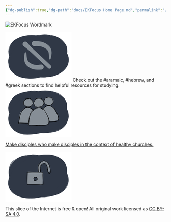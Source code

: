 ```yaml
---
{"dg-publish":true,"dg-path":"docs/EKFocus Home Page.md","permalink":"/docs/ek-focus-home-page/","tags":["gardenEntry"],"noteIcon":"","created":"","updated":""}
---
```



![EKFocus Wordmark](/img/user/archive/attachments/ekfocus.com/ekfocus_wordmark.png)
<div class="grid-container">
  <div class="grid-item"><svg version="1.1" xmlns="http://www.w3.org/2000/svg" viewBox="0 0 207.92094322113192 155.91001771581762" width="207.92094322113192" height="155.91001771581762">
  <!-- svg-source:excalidraw -->
  
  <defs>
    <style class="style-fonts">
      @font-face {
        font-family: "Virgil";
        src: url("https://excalidraw.com/Virgil.woff2");
      }
      @font-face {
        font-family: "Cascadia";
        src: url("https://excalidraw.com/Cascadia.woff2");
      }
    </style>
    
  </defs>
  <rect x="0" y="0" width="207.92094322113192" height="155.91001771581762" fill="#ffffff"/><g stroke-linecap="round" transform="translate(9.048352743568785 12.814383857908808) rotate(14.142691776338504 95.2421875 63.0234375)"><path d="M69.77 1.86 C81.19 -1.27, 96.06 -1.45, 108.87 -0.26 C121.67 0.92, 135.56 4.05, 146.59 8.98 C157.62 13.91, 167.92 22.14, 175.06 29.32 C182.2 36.49, 187.36 43.63, 189.42 52.04 C191.47 60.46, 190.55 71.38, 187.4 79.8 C184.25 88.23, 178.62 95.93, 170.52 102.59 C162.42 109.26, 150.39 115.87, 138.79 119.78 C127.19 123.69, 113.69 125.82, 100.91 126.05 C88.14 126.28, 74.31 124.27, 62.13 121.16 C49.96 118.06, 37.01 113.15, 27.84 107.42 C18.68 101.68, 11.68 94.72, 7.15 86.75 C2.62 78.79, 0.09 68.16, 0.65 59.62 C1.21 51.09, 4.78 43.22, 10.51 35.55 C16.23 27.89, 22.62 19.38, 35.01 13.63 C47.41 7.89, 74.08 3.01, 84.85 1.1 C95.61 -0.81, 99.39 1.14, 99.58 2.17 M67.26 4.43 C78.38 1.18, 92.31 0.54, 104.9 1.04 C117.5 1.53, 131.5 3.25, 142.83 7.4 C154.16 11.55, 165.07 18.98, 172.88 25.94 C180.68 32.91, 187.25 40.78, 189.66 49.19 C192.06 57.6, 190.44 67.86, 187.31 76.39 C184.18 84.92, 178.24 93.37, 170.88 100.38 C163.52 107.39, 153.95 114.32, 143.14 118.48 C132.33 122.64, 119.11 124.48, 106.02 125.33 C92.93 126.18, 77.13 126.1, 64.6 123.57 C52.07 121.03, 40.05 115.83, 30.83 110.14 C21.61 104.44, 14.25 97.45, 9.26 89.39 C4.26 81.33, 1.2 70.61, 0.86 61.77 C0.52 52.93, 2 43.95, 7.23 36.34 C12.45 28.73, 22.41 21.43, 32.21 16.11 C42.01 10.79, 60.22 6.55, 66.02 4.41 C71.83 2.26, 66.44 2.27, 67.03 3.24" stroke="none" stroke-width="0" fill="#303846"/><path d="M131.76 5.53 C143.41 7.71, 154.25 13.83, 163.17 19.71 C172.09 25.59, 180.65 32.86, 185.29 40.8 C189.92 48.74, 191.98 58.75, 190.98 67.34 C189.97 75.94, 185.38 84.69, 179.25 92.38 C173.12 100.07, 164.51 108.08, 154.2 113.49 C143.89 118.89, 130.11 122.91, 117.38 124.79 C104.65 126.68, 90.44 126.26, 77.84 124.8 C65.24 123.33, 52.4 120.77, 41.78 115.99 C31.16 111.21, 21.05 103.6, 14.11 96.12 C7.17 88.64, 1.91 79.5, 0.13 71.11 C-1.65 62.73, -0.25 53.92, 3.45 45.82 C7.14 37.71, 13.8 28.91, 22.31 22.48 C30.81 16.04, 42.77 10.86, 54.47 7.2 C66.16 3.54, 78.51 0.68, 92.48 0.53 C106.44 0.38, 129.61 4.53, 138.26 6.3 C146.9 8.06, 144.91 10, 144.33 11.14 M124.15 2.8 C136.41 4.65, 150.52 11.2, 160.31 17.23 C170.1 23.26, 177.8 31.5, 182.88 38.99 C187.96 46.49, 191.12 53.71, 190.8 62.17 C190.48 70.64, 186.21 82.03, 180.97 89.78 C175.74 97.54, 168.76 102.91, 159.38 108.71 C150 114.51, 137.18 121.95, 124.68 124.58 C112.19 127.21, 97.39 125.67, 84.41 124.51 C71.44 123.35, 57.79 121.67, 46.81 117.63 C35.83 113.6, 25.93 107.42, 18.52 100.3 C11.11 93.19, 5.22 83.22, 2.33 74.95 C-0.55 66.68, -1.68 58.89, 1.21 50.7 C4.1 42.5, 11.93 32.74, 19.67 25.76 C27.41 18.77, 36.45 12.87, 47.66 8.79 C58.88 4.71, 74.26 2.05, 86.96 1.28 C99.66 0.52, 117.61 3.79, 123.88 4.19 C130.14 4.6, 124.94 2.71, 124.56 3.74" stroke="#303846" stroke-width="1" fill="none"/></g><g stroke-linecap="round" transform="translate(6.546399618568785 14.931571357908808) rotate(339.1505350805056 95.2421875 63.0234375)"><path d="M73.4 1 C84.97 -1.73, 99.84 -0.6, 112.42 1.18 C125.01 2.97, 138 6.76, 148.9 11.7 C159.81 16.63, 171.16 23.5, 177.86 30.77 C184.55 38.04, 187.52 46.73, 189.08 55.32 C190.64 63.91, 190.84 74.16, 187.22 82.28 C183.6 90.41, 175.87 97.77, 167.38 104.08 C158.9 110.39, 148.04 116.44, 136.31 120.16 C124.59 123.89, 110.22 126.38, 97.04 126.44 C83.85 126.5, 69.18 123.83, 57.19 120.52 C45.21 117.21, 33.66 112.67, 25.12 106.6 C16.58 100.53, 10.15 92.21, 5.93 84.1 C1.72 76, -1.3 66.53, -0.18 57.96 C0.95 49.4, 6.45 40.3, 12.68 32.7 C18.92 25.11, 25.97 17.86, 37.22 12.4 C48.48 6.94, 72.05 1.79, 80.21 -0.04 C88.37 -1.87, 85.95 0.36, 86.2 1.44 M100.4 -0.54 C112.86 -1.42, 126.9 2.27, 138.05 6.22 C149.21 10.16, 159.23 16.33, 167.34 23.14 C175.45 29.96, 183.18 39.13, 186.72 47.12 C190.26 55.1, 190.39 63, 188.58 71.05 C186.77 79.1, 182.57 87.93, 175.86 95.42 C169.15 102.9, 158.92 110.82, 148.3 115.96 C137.68 121.09, 124.95 125.05, 112.14 126.25 C99.32 127.45, 83.93 125.54, 71.4 123.17 C58.86 120.8, 46.94 116.99, 36.93 112.04 C26.92 107.1, 17.32 100.84, 11.35 93.5 C5.38 86.16, 2.2 76.9, 1.11 67.99 C0.02 59.09, 0.66 48.15, 4.83 40.07 C9.01 32, 16.96 25.46, 26.16 19.52 C35.35 13.58, 47.64 7.61, 60.01 4.42 C72.38 1.24, 94.06 0.83, 100.38 0.41 C106.7 -0.01, 98.03 0.89, 97.93 1.89" stroke="none" stroke-width="0" fill="#303846"/><path d="M129.74 3.25 C141.73 5.2, 153.63 12.38, 162.52 18.65 C171.41 24.92, 178.5 32.96, 183.09 40.86 C187.69 48.76, 190.61 57.54, 190.08 66.05 C189.55 74.55, 185.55 84.38, 179.91 91.9 C174.28 99.43, 166.08 105.97, 156.25 111.2 C146.43 116.43, 133.57 120.91, 120.97 123.27 C108.36 125.64, 93.33 126.63, 80.61 125.39 C67.89 124.16, 55.5 120.63, 44.66 115.88 C33.81 111.13, 22.85 104.06, 15.54 96.89 C8.23 89.73, 2.8 81.23, 0.79 72.89 C-1.22 64.55, 0.12 54.96, 3.49 46.86 C6.86 38.76, 12.87 30.91, 21.03 24.31 C29.19 17.71, 40.91 11.27, 52.45 7.25 C63.98 3.24, 75.65 0.11, 90.23 0.25 C104.81 0.39, 129.81 5.83, 139.91 8.12 C150.01 10.4, 151.38 13.01, 150.82 13.95 M90.44 0.91 C102.83 -0.17, 118.39 1.67, 130.68 4.69 C142.98 7.72, 155.48 13.21, 164.21 19.06 C172.95 24.92, 178.6 31.72, 183.08 39.82 C187.55 47.91, 191.82 58.83, 191.04 67.64 C190.25 76.44, 184.19 85.25, 178.38 92.65 C172.57 100.05, 166.22 106.87, 156.18 112.06 C146.15 117.24, 130.86 121.47, 118.16 123.78 C105.46 126.09, 92.45 127.22, 80 125.93 C67.55 124.64, 54.41 121.04, 43.46 116.05 C32.51 111.06, 21.16 103.08, 14.3 96 C7.43 88.92, 4.08 81.93, 2.29 73.56 C0.5 65.19, 0.23 54.03, 3.55 45.78 C6.86 37.52, 13.85 30.8, 22.18 24.05 C30.51 17.29, 41.92 9.27, 53.53 5.25 C65.14 1.22, 85.71 0.69, 91.84 -0.09 C97.96 -0.86, 90.17 -0.61, 90.27 0.61" stroke="#303846" stroke-width="1" fill="none"/></g><g transform="translate(62.53504321620852 75.92490853374318) rotate(182.52692855056608 25.47251553778233 13.524452722928942)" stroke="none"><path fill="#868e96" d="M -1.11,-14.70 Q -1.11,-14.70 0.75,-14.78 2.62,-14.87 5.88,-15.15 9.13,-15.43 12.43,-15.45 15.72,-15.48 19.10,-15.26 22.48,-15.03 24.80,-14.47 27.11,-13.91 29.93,-12.93 32.76,-11.95 35.25,-10.68 37.75,-9.42 40.01,-7.99 42.26,-6.56 43.93,-5.16 45.61,-3.77 47.41,-1.67 49.21,0.43 50.32,2.41 51.42,4.40 52.32,6.73 53.22,9.05 53.66,11.17 54.11,13.28 54.35,15.70 54.59,18.12 54.59,20.26 54.60,22.39 54.46,24.93 54.33,27.46 54.01,31.12 53.70,34.79 53.63,35.23 53.56,35.67 53.35,36.07 53.15,36.46 52.83,36.77 52.50,37.08 52.10,37.27 51.70,37.46 51.25,37.51 50.81,37.57 50.37,37.47 49.93,37.38 49.55,37.15 49.17,36.92 48.87,36.59 48.58,36.25 48.42,35.83 48.25,35.42 48.22,34.98 48.19,34.53 48.31,34.10 48.42,33.67 48.67,33.30 48.92,32.92 49.27,32.65 49.63,32.38 50.05,32.23 50.47,32.09 50.92,32.08 51.37,32.08 51.79,32.22 52.21,32.36 52.57,32.63 52.93,32.90 53.18,33.26 53.43,33.63 53.56,34.06 53.68,34.49 53.66,34.94 53.64,35.38 53.48,35.80 53.31,36.21 53.03,36.56 52.74,36.90 52.36,37.13 51.98,37.36 51.54,37.46 51.11,37.56 50.66,37.52 50.22,37.47 49.81,37.29 49.41,37.10 49.08,36.80 48.75,36.49 48.54,36.10 48.33,35.71 48.25,35.27 48.18,34.83 48.18,34.83 48.18,34.83 47.71,31.24 47.24,27.64 46.89,25.36 46.53,23.07 46.05,20.52 45.57,17.97 44.83,15.79 44.10,13.60 42.80,11.63 41.50,9.65 39.89,8.11 38.29,6.58 36.26,5.35 34.23,4.13 32.22,3.19 30.21,2.25 27.94,1.46 25.67,0.67 23.44,0.12 21.21,-0.41 18.58,-0.47 15.95,-0.53 13.17,-0.40 10.38,-0.27 7.57,0.08 4.75,0.43 2.93,0.86 1.11,1.30 0.14,1.32 -0.83,1.33 -1.78,1.12 -2.73,0.90 -3.60,0.46 -4.47,0.03 -5.21,-0.60 -5.95,-1.23 -6.52,-2.02 -7.09,-2.81 -7.45,-3.72 -7.81,-4.62 -7.94,-5.59 -8.08,-6.55 -7.98,-7.52 -7.88,-8.49 -7.55,-9.41 -7.22,-10.33 -6.68,-11.14 -6.14,-11.95 -5.42,-12.61 -4.70,-13.27 -3.85,-13.74 -2.99,-14.20 -2.05,-14.45 -1.11,-14.70 -1.11,-14.70 L -1.11,-14.70 Z"/></g><g transform="translate(88.33826507288421 46.99055621857053) rotate(6.999052719659772 27.132402762365796 12.952261975482827)" stroke="none"><path fill="#868e96" d="M -1.02,-14.75 Q -1.02,-14.75 0.96,-14.83 2.95,-14.90 6.39,-15.17 9.82,-15.43 13.29,-15.46 16.77,-15.48 20.31,-15.26 23.85,-15.04 26.24,-14.51 28.62,-13.97 31.59,-13.03 34.55,-12.09 37.17,-10.87 39.79,-9.65 42.18,-8.26 44.56,-6.88 46.33,-5.53 48.10,-4.18 49.61,-2.64 51.12,-1.10 52.52,0.93 53.92,2.98 54.90,5.04 55.87,7.10 56.59,9.84 57.31,12.58 57.58,14.97 57.86,17.36 57.85,20.03 57.85,22.70 57.70,25.37 57.55,28.04 57.28,30.84 57.02,33.65 56.95,34.09 56.88,34.53 56.67,34.93 56.47,35.32 56.15,35.63 55.82,35.94 55.42,36.13 55.02,36.32 54.57,36.38 54.13,36.43 53.69,36.34 53.26,36.24 52.87,36.02 52.49,35.79 52.20,35.45 51.90,35.11 51.74,34.70 51.57,34.29 51.54,33.84 51.51,33.39 51.63,32.96 51.74,32.53 51.99,32.16 52.24,31.79 52.59,31.52 52.95,31.24 53.37,31.10 53.79,30.95 54.24,30.95 54.68,30.94 55.11,31.08 55.53,31.22 55.89,31.49 56.25,31.76 56.50,32.13 56.75,32.49 56.88,32.92 57.00,33.35 56.98,33.80 56.96,34.24 56.80,34.66 56.63,35.08 56.35,35.42 56.06,35.76 55.68,35.99 55.30,36.23 54.86,36.33 54.43,36.43 53.98,36.38 53.54,36.34 53.13,36.15 52.73,35.97 52.40,35.66 52.07,35.36 51.86,34.97 51.65,34.57 51.57,34.13 51.50,33.69 51.50,33.69 51.50,33.69 51.03,30.20 50.55,26.71 50.19,24.50 49.83,22.28 49.34,19.83 48.84,17.37 47.88,14.88 46.91,12.40 45.54,10.66 44.16,8.93 42.41,7.51 40.66,6.10 38.78,5.09 36.90,4.08 34.74,3.16 32.58,2.25 30.10,1.45 27.62,0.66 25.16,0.12 22.69,-0.42 19.83,-0.47 16.98,-0.53 13.97,-0.40 10.96,-0.27 7.93,0.07 4.90,0.42 2.96,0.85 1.02,1.28 0.04,1.28 -0.92,1.29 -1.87,1.06 -2.82,0.83 -3.68,0.38 -4.55,-0.05 -5.28,-0.70 -6.01,-1.34 -6.57,-2.14 -7.13,-2.93 -7.48,-3.84 -7.83,-4.75 -7.96,-5.72 -8.08,-6.69 -7.97,-7.65 -7.86,-8.62 -7.52,-9.53 -7.18,-10.45 -6.63,-11.25 -6.08,-12.06 -5.35,-12.71 -4.63,-13.36 -3.77,-13.82 -2.91,-14.28 -1.96,-14.51 -1.02,-14.75 -1.02,-14.75 L -1.02,-14.75 Z"/></g><g transform="translate(62.439029246276704 38.920397903357696) rotate(0 46.349715044535834 43.22470961250889)" stroke="none"><path fill="#868e96" d="M 5.51,-5.91 Q 5.51,-5.91 11.46,1.05 17.42,8.03 26.91,16.88 36.41,25.74 47.11,35.71 57.80,45.69 69.01,56.14 80.22,66.60 80.82,67.37 81.41,68.13 81.73,69.05 82.05,69.97 82.06,70.95 82.06,71.92 81.76,72.84 81.46,73.77 80.87,74.54 80.29,75.32 79.49,75.87 78.69,76.43 77.75,76.69 76.82,76.96 75.85,76.92 74.88,76.87 73.97,76.52 73.07,76.16 72.32,75.54 71.57,74.92 71.07,74.09 70.56,73.26 70.34,72.31 70.13,71.36 70.22,70.40 70.32,69.43 70.72,68.54 71.12,67.66 71.79,66.95 72.45,66.23 73.31,65.77 74.16,65.31 75.12,65.15 76.08,64.98 77.04,65.13 78.00,65.28 78.86,65.73 79.72,66.18 80.40,66.88 81.07,67.58 81.49,68.46 81.90,69.34 82.02,70.31 82.13,71.27 81.93,72.22 81.72,73.17 81.23,74.01 80.73,74.85 80.00,75.48 79.26,76.12 78.36,76.48 77.46,76.85 76.49,76.91 75.52,76.97 74.58,76.72 73.64,76.46 72.83,75.93 72.02,75.39 72.02,75.39 72.02,75.39 60.82,64.93 49.61,54.48 38.91,44.50 28.21,34.53 18.72,25.67 9.22,16.82 1.85,11.36 -5.51,5.91 -6.14,5.16 -6.76,4.42 -7.19,3.54 -7.62,2.67 -7.83,1.72 -8.04,0.76 -8.02,-0.20 -7.99,-1.17 -7.74,-2.11 -7.48,-3.05 -7.00,-3.90 -6.53,-4.76 -5.86,-5.47 -5.20,-6.18 -4.38,-6.71 -3.57,-7.25 -2.65,-7.57 -1.73,-7.89 -0.76,-7.98 0.20,-8.08 1.17,-7.93 2.13,-7.79 3.03,-7.42 3.93,-7.05 4.72,-6.48 5.51,-5.91 5.51,-5.91 L 5.51,-5.91 Z"/></g></svg>
  Check out the #aramaic, #hebrew, and #greek sections to find helpful resources for studying.
  </div>
  <div class="grid-item"><svg version="1.1" xmlns="http://www.w3.org/2000/svg" viewBox="0 0 207.92094322113195 155.91001771581762" width="207.92094322113195" height="155.91001771581762">
  <!-- svg-source:excalidraw -->
  
  <defs>
    <style class="style-fonts">
      @font-face {
        font-family: "Virgil";
        src: url("https://excalidraw.com/Virgil.woff2");
      }
      @font-face {
        font-family: "Cascadia";
        src: url("https://excalidraw.com/Cascadia.woff2");
      }
    </style>
    
  </defs>
  <rect x="0" y="0" width="207.92094322113195" height="155.91001771581762" fill="#ffffff"/><g stroke-linecap="round" transform="translate(9.048352743568785 12.814383857908808) rotate(14.142691776338504 95.2421875 63.0234375)"><path d="M131.48 4.76 C143.42 7.12, 155.76 14.53, 164.54 20.68 C173.32 26.83, 179.91 33.77, 184.18 41.66 C188.45 49.56, 190.93 59.62, 190.17 68.08 C189.41 76.53, 185.92 84.95, 179.63 92.39 C173.34 99.83, 162.69 107.4, 152.43 112.71 C142.16 118.03, 130.43 122.27, 118.05 124.28 C105.67 126.3, 91.04 126.27, 78.13 124.82 C65.22 123.37, 51.32 120.35, 40.58 115.58 C29.85 110.81, 20.42 103.61, 13.72 96.18 C7.01 88.75, 1.93 79.47, 0.36 71 C-1.22 62.53, 0.49 53.6, 4.28 45.36 C8.08 37.12, 14.89 27.98, 23.12 21.56 C31.34 15.14, 41.89 10.52, 53.64 6.83 C65.39 3.14, 79.49 -0.57, 93.62 -0.58 C107.75 -0.59, 129.97 4.89, 138.43 6.78 C146.9 8.67, 145.3 9.82, 144.43 10.76 M58.41 5.54 C69.17 1.21, 84.23 0.01, 96.8 -0.2 C109.36 -0.42, 122.23 0.79, 133.79 4.27 C145.35 7.75, 157.23 13.81, 166.15 20.68 C175.06 27.55, 183.42 37.39, 187.29 45.5 C191.15 53.6, 191.08 61.17, 189.35 69.31 C187.63 77.46, 183.45 87.05, 176.93 94.36 C170.41 101.68, 160.58 108.38, 150.26 113.21 C139.94 118.04, 127.79 121.61, 115.01 123.35 C102.22 125.09, 86.55 125.28, 73.57 123.65 C60.59 122.02, 47.12 118.35, 37.11 113.57 C27.11 108.8, 19.47 102.62, 13.54 94.99 C7.6 87.36, 2.79 76.43, 1.49 67.77 C0.19 59.12, 1.66 50.96, 5.73 43.06 C9.79 35.17, 17.22 26.94, 25.9 20.4 C34.57 13.85, 52.6 6.15, 57.78 3.8 C62.95 1.45, 56.48 5.27, 56.94 6.32" stroke="none" stroke-width="0" fill="#303846"/><path d="M54.62 6.26 C65.06 1.85, 80.94 -0.16, 93.84 -0.23 C106.74 -0.3, 120.18 2.5, 132.01 5.83 C143.84 9.16, 155.87 13.75, 164.82 19.74 C173.77 25.73, 181.49 33.67, 185.71 41.79 C189.93 49.92, 191.19 59.8, 190.14 68.48 C189.08 77.17, 185.74 86.44, 179.37 93.92 C173 101.41, 162.42 108.24, 151.93 113.37 C141.45 118.5, 129.09 122.97, 116.47 124.72 C103.86 126.48, 88.78 125.7, 76.25 123.87 C63.72 122.05, 51.93 118.55, 41.31 113.77 C30.68 108.99, 19.44 102.29, 12.52 95.19 C5.6 88.09, 1.13 79.5, -0.22 71.17 C-1.56 62.84, 0.38 53.53, 4.44 45.21 C8.51 36.88, 14.43 28.21, 24.17 21.23 C33.91 14.24, 54.73 6.48, 62.86 3.3 C70.99 0.12, 72.24 1.05, 72.95 2.15 M71.34 3.07 C83.13 -0.16, 99.23 -1.02, 111.77 -0.03 C124.31 0.96, 135.91 4.04, 146.56 9.03 C157.22 14.02, 168.43 22.39, 175.71 29.91 C182.99 37.42, 188.5 45.85, 190.24 54.13 C191.97 62.41, 189.69 71.26, 186.15 79.59 C182.61 87.92, 177.21 97.52, 169.01 104.11 C160.81 110.69, 148.57 115.26, 136.94 119.11 C125.31 122.96, 111.8 126.96, 99.23 127.2 C86.67 127.43, 73.77 123.92, 61.54 120.52 C49.31 117.12, 35.2 112.86, 25.85 106.8 C16.5 100.74, 9.57 91.88, 5.43 84.15 C1.29 76.43, 0.2 68.88, 0.99 60.45 C1.78 52.02, 4.09 41.4, 10.17 33.58 C16.24 25.76, 27.21 18.71, 37.46 13.54 C47.71 8.37, 65.8 4.04, 71.68 2.56 C77.56 1.08, 72.31 3.89, 72.76 4.67" stroke="#303846" stroke-width="1" fill="none"/></g><g stroke-linecap="round" transform="translate(6.546399618568785 14.931571357908808) rotate(339.1505350805056 95.2421875 63.0234375)"><path d="M75.71 1.3 C87.54 -1.37, 103.76 -1.34, 116.31 0.47 C128.86 2.29, 140.76 6.84, 151.01 12.2 C161.26 17.55, 171.46 25.27, 177.8 32.59 C184.15 39.92, 187.86 47.67, 189.1 56.18 C190.34 64.69, 189.15 75.36, 185.25 83.66 C181.35 91.96, 174.31 99.87, 165.68 105.97 C157.05 112.07, 145.16 116.95, 133.48 120.27 C121.8 123.6, 108.41 125.94, 95.59 125.91 C82.77 125.88, 68.47 123.52, 56.56 120.08 C44.66 116.63, 32.77 111.55, 24.17 105.26 C15.57 98.97, 8.98 90.65, 4.99 82.32 C0.99 73.99, -1.26 63.68, 0.2 55.26 C1.66 46.84, 7.29 39.04, 13.75 31.81 C20.22 24.58, 26.08 17.05, 38.99 11.9 C51.89 6.74, 79.84 2.72, 91.2 0.87 C102.56 -0.97, 107.08 0.04, 107.15 0.82 M96.14 0.46 C108.18 -0.81, 122.78 1.05, 134.24 4.39 C145.7 7.73, 156.38 13.73, 164.89 20.5 C173.39 27.27, 180.88 36.84, 185.26 45 C189.64 53.16, 192.63 61.2, 191.16 69.46 C189.69 77.73, 183.3 87.14, 176.44 94.59 C169.58 102.04, 160.53 108.94, 150.01 114.14 C139.48 119.34, 126.07 124.17, 113.32 125.78 C100.56 127.39, 86.02 126, 73.47 123.8 C60.91 121.59, 48.14 117.26, 37.98 112.55 C27.82 107.84, 18.57 102.59, 12.5 95.56 C6.43 88.53, 3.02 78.95, 1.56 70.35 C0.09 61.74, -0.2 52.12, 3.71 43.94 C7.62 35.77, 16.13 27.69, 25.02 21.29 C33.91 14.9, 45.49 9.34, 57.06 5.57 C68.62 1.81, 87.95 -0.48, 94.4 -1.32 C100.85 -2.16, 95.68 -0.51, 95.75 0.52" stroke="none" stroke-width="0" fill="#303846"/><path d="M117.98 1.72 C130.11 2.68, 142.75 7.17, 153.04 12.34 C163.33 17.5, 173.6 25.03, 179.72 32.71 C185.84 40.4, 189.02 49.88, 189.75 58.45 C190.49 67.02, 188.39 75.98, 184.11 84.14 C179.83 92.3, 172.78 101.29, 164.06 107.41 C155.35 113.53, 143.72 117.75, 131.81 120.87 C119.9 123.99, 105.48 126.36, 92.58 126.11 C79.69 125.86, 66.23 122.9, 54.43 119.35 C42.63 115.81, 30.35 111.42, 21.8 104.85 C13.25 98.28, 6.65 88.44, 3.13 79.94 C-0.38 71.44, -1.24 62.14, 0.69 53.86 C2.63 45.58, 7.82 37.28, 14.73 30.25 C21.64 23.22, 31.66 16.7, 42.14 11.68 C52.63 6.65, 64.64 1.7, 77.65 0.1 C90.65 -1.5, 112.81 1.39, 120.18 2.08 C127.54 2.76, 122.15 3.23, 121.83 4.18 M66.82 3.79 C77.75 0.16, 91.79 -1.79, 104.2 -1.01 C116.62 -0.22, 129.86 3.87, 141.31 8.49 C152.76 13.11, 165.02 19.96, 172.92 26.71 C180.83 33.47, 186.21 40.74, 188.73 49.03 C191.26 57.31, 190.64 68.04, 188.07 76.42 C185.49 84.81, 180.86 92.48, 173.28 99.33 C165.7 106.18, 153.71 112.92, 142.58 117.53 C131.45 122.15, 119.46 126.34, 106.49 127.01 C93.52 127.69, 77.32 124.55, 64.78 121.6 C52.23 118.66, 40.8 114.68, 31.24 109.34 C21.68 103.99, 12.38 97.33, 7.4 89.51 C2.42 81.7, 1.27 70.87, 1.35 62.43 C1.44 53.98, 2.93 46.52, 7.93 38.85 C12.93 31.18, 21.61 22.22, 31.34 16.39 C41.07 10.56, 60.23 5.81, 66.3 3.87 C72.37 1.93, 67.53 4.1, 67.78 4.75" stroke="#303846" stroke-width="1" fill="none"/></g><g stroke-linecap="round"><g transform="translate(106.84892533544834 105.858070180758) rotate(0 28.49343751330234 -25.3725878196829)" fill-rule="evenodd"><path d="M1.78 -0.2 L4.31 -26.31 L5.23 -34.78 L16.2 -44.23 L27.04 -50.95 L34.15 -50.65 L44.84 -44.46 L58.28 -19.78 L59.56 -8.83 L57.43 -4.12 L44.66 -1.09 L-1.18 1.32" stroke="none" stroke-width="0" fill="#868e96" fill-rule="evenodd"/><path d="M-0.15 0.34 C0.63 -4.92, 0.73 -23.91, 5.34 -32.52 C9.96 -41.13, 20.34 -50.62, 27.52 -51.32 C34.71 -52.03, 43.37 -44.9, 48.46 -36.77 C53.56 -28.64, 66.1 -8.51, 58.09 -2.56 C50.07 3.39, 10.21 -1.55, 0.37 -1.08 M-1.68 -0.53 C-0.6 -6.01, 2.76 -25.76, 7.51 -34.06 C12.26 -42.36, 19.97 -49.48, 26.85 -50.31 C33.73 -51.14, 43.72 -47.16, 48.78 -39.05 C53.84 -30.95, 65.6 -8.35, 57.19 -1.68 C48.78 4.99, 7.98 0.86, -1.69 0.98" stroke="#000000" stroke-width="1" fill="none"/></g></g><mask/><g stroke-linecap="round"><g transform="translate(42.132084461664505 110.69269404331433) rotate(0 28.493437513302332 -25.372587819682895)" fill-rule="evenodd"><path d="M-0.2 0.7 L2.89 -26.74 L5.23 -33.38 L16.85 -45.45 L27.15 -49.48 L32.24 -49.12 L42.3 -42.05 L57.52 -19.93 L61.18 -9.85 L56.35 -4.85 L45.33 -1.59 L1.32 0.15" stroke="none" stroke-width="0" fill="#868e96" fill-rule="evenodd"/><path d="M0.34 -1.04 C1.75 -6.59, 3.08 -25.2, 7.49 -33.46 C11.89 -41.72, 19.88 -50.15, 26.77 -50.61 C33.67 -51.06, 43.66 -44.11, 48.85 -36.2 C54.04 -28.28, 66.24 -9, 57.92 -3.12 C49.6 2.75, 8.53 -1.67, -1.08 -0.97 M-0.94 1.03 C0.49 -4.29, 2.68 -23.46, 7.12 -31.83 C11.56 -40.2, 18.66 -48.16, 25.7 -49.22 C32.75 -50.28, 44.17 -45.96, 49.37 -38.18 C54.58 -30.4, 65.2 -9.1, 56.93 -2.54 C48.67 4.01, 9.09 0.68, -0.23 1.15" stroke="#000000" stroke-width="1" fill="none"/></g></g><mask/><g stroke-linecap="round" transform="translate(121.95267315562745 28.599939436694513) rotate(0 14.588640006810849 12.765060005959526)"><path d="M12.83 0.79 C15.75 0.23, 18.88 0.94, 21.62 2.34 C24.37 3.74, 28.12 6.57, 29.28 9.2 C30.43 11.82, 29.89 15.7, 28.54 18.1 C27.2 20.5, 24.17 22.42, 21.2 23.58 C18.23 24.75, 13.66 25.75, 10.71 25.11 C7.76 24.48, 5.36 21.99, 3.52 19.77 C1.67 17.55, -0.37 14.29, -0.37 11.78 C-0.37 9.27, 0.86 6.53, 3.52 4.72 C6.18 2.91, 12.9 1.67, 15.59 0.92 C18.27 0.18, 19.47 0.17, 19.62 0.26 M19.09 1.52 C22.09 2.26, 26.73 3.45, 28.23 5.98 C29.74 8.52, 28.84 13.89, 28.12 16.75 C27.41 19.6, 26.4 21.79, 23.93 23.11 C21.46 24.43, 16.44 24.84, 13.29 24.65 C10.15 24.47, 7.09 23.52, 5.06 21.99 C3.02 20.47, 1.58 18.22, 1.07 15.51 C0.57 12.8, 0.33 8.02, 2.03 5.75 C3.74 3.48, 8.44 2.85, 11.32 1.89 C14.2 0.93, 17.8 0.07, 19.32 -0.04 C20.84 -0.14, 20.57 1.07, 20.46 1.26" stroke="none" stroke-width="0" fill="#868e96"/><path d="M16.06 0.95 C19.24 1, 23.48 2.28, 25.51 3.9 C27.53 5.51, 27.97 7.82, 28.2 10.64 C28.43 13.45, 28.51 18.34, 26.9 20.8 C25.28 23.26, 21.6 24.88, 18.5 25.39 C15.4 25.9, 11.22 25, 8.28 23.85 C5.35 22.69, 2.13 20.86, 0.89 18.47 C-0.34 16.08, 0.05 12.08, 0.88 9.51 C1.72 6.94, 3.16 4.52, 5.92 3.06 C8.68 1.6, 15.28 1.02, 17.45 0.75 C19.61 0.49, 18.92 1.35, 18.92 1.47 M18.75 0.32 C21.39 1.33, 24.73 4.88, 26.44 7.53 C28.15 10.18, 29.58 13.55, 29.03 16.19 C28.48 18.83, 25.59 21.75, 23.15 23.34 C20.7 24.94, 17.23 25.87, 14.38 25.78 C11.53 25.68, 8.61 24.59, 6.06 22.78 C3.51 20.97, -0.02 17.47, -0.91 14.9 C-1.8 12.34, -1.16 9.77, 0.73 7.41 C2.63 5.04, 7.38 1.67, 10.46 0.7 C13.54 -0.26, 17.57 1.76, 19.21 1.62 C20.86 1.47, 20.5 -0.1, 20.34 -0.17" stroke="#000000" stroke-width="1" fill="none"/></g><g stroke-linecap="round" transform="translate(56.975248624339045 33.598202862177715) rotate(0 14.588640006810849 12.765060005959526)"><path d="M10.38 0.06 C13.09 -0.87, 17.23 0.49, 20.11 1.63 C23 2.77, 26.12 4.7, 27.69 6.9 C29.25 9.1, 30.22 12.36, 29.51 14.83 C28.8 17.31, 25.96 19.89, 23.43 21.74 C20.9 23.59, 17.52 25.88, 14.32 25.94 C11.12 25.99, 6.69 23.97, 4.24 22.09 C1.8 20.21, -0.07 17.35, -0.37 14.67 C-0.66 11.98, 0.38 8.28, 2.5 5.97 C4.62 3.65, 10.66 1.62, 12.37 0.79 C14.07 -0.03, 12.79 0.77, 12.71 1.02 M14.29 0.83 C17.18 0.52, 19.88 0.2, 22.52 1.74 C25.17 3.28, 29.25 7.43, 30.16 10.07 C31.07 12.71, 29.75 15.15, 27.98 17.58 C26.21 20.01, 22.52 23.25, 19.55 24.64 C16.58 26.03, 12.86 26.76, 10.16 25.93 C7.46 25.1, 5.07 21.89, 3.34 19.68 C1.61 17.47, -0.62 15.45, -0.21 12.65 C0.19 9.84, 3.62 4.86, 5.78 2.85 C7.94 0.85, 11.4 1.17, 12.74 0.6 C14.08 0.04, 13.81 -0.6, 13.81 -0.55" stroke="none" stroke-width="0" fill="#868e96"/><path d="M12.01 1.15 C14.89 0.14, 18.81 -0.7, 21.33 0.41 C23.85 1.53, 25.77 5.19, 27.13 7.83 C28.49 10.46, 30.17 13.69, 29.49 16.22 C28.81 18.75, 25.9 21.57, 23.06 23.01 C20.22 24.45, 15.59 25.04, 12.45 24.88 C9.3 24.72, 6.28 23.95, 4.19 22.05 C2.09 20.16, 0 16.37, -0.13 13.52 C-0.25 10.66, 0.99 7.3, 3.44 4.91 C5.89 2.52, 12.23 -0.08, 14.57 -0.82 C16.91 -1.56, 17.57 -0.02, 17.49 0.45 M15.67 -0.81 C18.88 -0.5, 23.7 2.04, 26.12 4.06 C28.54 6.07, 30.02 8.57, 30.17 11.28 C30.33 13.99, 29.01 17.84, 27.03 20.32 C25.05 22.8, 21.39 25.71, 18.3 26.18 C15.2 26.64, 11.31 24.71, 8.48 23.11 C5.66 21.51, 2.45 18.78, 1.34 16.57 C0.22 14.36, 0.91 12.35, 1.77 9.85 C2.63 7.35, 3.95 3.1, 6.49 1.59 C9.02 0.07, 15.57 1.12, 16.97 0.75 C18.37 0.37, 15.2 -0.92, 14.91 -0.68" stroke="#000000" stroke-width="1" fill="none"/></g><g stroke-linecap="round"><g transform="translate(73.03897343030944 116.7372817819485) rotate(0 30.88010652248024 -27.49784803104244)" fill-rule="evenodd"><path d="M-1.15 -1.16 L4.16 -26.84 L6.6 -36.65 L18.56 -49.55 L30.53 -56.65 L36.39 -54.21 L47.47 -44.94 L57.76 -32.67 L60.98 -22.12 L63.55 -9.83 L61.91 -2.41 L49 0.47 L0 0.33" stroke="none" stroke-width="0" fill="#868e96" fill-rule="evenodd"/><path d="M0.17 -0.58 C1.52 -6.75, 1.96 -27, 7.05 -35.92 C12.15 -44.83, 23.13 -53.14, 30.74 -54.07 C38.36 -54.99, 47.73 -49.92, 52.74 -41.49 C57.75 -33.07, 69.41 -10.41, 60.79 -3.52 C52.18 3.38, 11.13 -0.64, 1.07 -0.12 M-1.2 1.73 C0.09 -4.29, 0.89 -28.16, 6.18 -37.77 C11.47 -47.38, 22.72 -55.39, 30.55 -55.92 C38.39 -56.45, 47.86 -49.78, 53.18 -40.95 C58.5 -32.13, 71.44 -9.61, 62.48 -2.99 C53.51 3.63, 9.58 -2, -0.62 -1.22" stroke="#000000" stroke-width="1" fill="none"/></g></g><mask/><g stroke-linecap="round" transform="translate(89.08894365523224 32.94261348744671) rotate(0 15.81061453950992 13.834287722071224)"><path d="M18.58 0.98 C21.75 1.4, 25.8 3.06, 28.07 5.1 C30.33 7.14, 32.25 10.48, 32.19 13.23 C32.14 15.98, 29.96 19.16, 27.73 21.59 C25.5 24.02, 22.19 27.13, 18.8 27.8 C15.41 28.47, 10.42 27.12, 7.38 25.6 C4.33 24.08, 1.54 21.43, 0.53 18.68 C-0.49 15.93, -0.02 11.8, 1.3 9.11 C2.62 6.42, 5.36 3.83, 8.43 2.53 C11.51 1.23, 17.39 1.35, 19.73 1.31 C22.06 1.27, 22.43 2.24, 22.44 2.3 M10.46 -0.15 C13.61 -1.22, 20.09 0.26, 23.38 1.4 C26.68 2.54, 29.07 4.07, 30.22 6.69 C31.38 9.31, 31.21 13.94, 30.34 17.12 C29.47 20.31, 27.43 24.08, 25.02 25.81 C22.61 27.54, 19.26 27.6, 15.88 27.51 C12.5 27.42, 7.14 27.37, 4.72 25.26 C2.3 23.15, 1.88 17.92, 1.36 14.85 C0.84 11.79, -0.04 9.39, 1.61 6.88 C3.27 4.36, 9.87 0.84, 11.31 -0.23 C12.75 -1.31, 10.21 -0.01, 10.26 0.43" stroke="none" stroke-width="0" fill="#868e96"/><path d="M19.54 -0.57 C22.44 -0.22, 25.39 3.15, 27.55 5.63 C29.71 8.12, 32.45 11.47, 32.5 14.34 C32.54 17.2, 30.35 20.72, 27.82 22.82 C25.28 24.93, 20.69 26.45, 17.3 26.97 C13.9 27.49, 10.22 27.46, 7.44 25.95 C4.65 24.44, 1.51 20.85, 0.57 17.89 C-0.36 14.94, 0.44 11.08, 1.84 8.22 C3.23 5.36, 5.68 1.97, 8.96 0.74 C12.23 -0.5, 19.2 0.51, 21.48 0.79 C23.77 1.08, 22.79 2.28, 22.68 2.44 M11.52 0.91 C14.74 -0.16, 19.25 -0.8, 22.37 0.22 C25.49 1.24, 28.71 4.16, 30.25 7.02 C31.79 9.88, 32.28 14.63, 31.6 17.36 C30.93 20.1, 28.86 21.91, 26.22 23.41 C23.59 24.91, 19.03 26.07, 15.78 26.34 C12.53 26.61, 9.32 26.81, 6.73 25.02 C4.13 23.22, 0.84 18.48, 0.21 15.56 C-0.41 12.64, 1.46 10.12, 2.97 7.49 C4.48 4.86, 8.14 0.71, 9.29 -0.21 C10.44 -1.13, 9.45 1.63, 9.86 1.95" stroke="#000000" stroke-width="1" fill="none"/></g></svg>
  <p><a href="/docs/make-disciples-who-make-disciples-in-the-context-of-healthy-churches/">Make disciples who make disciples in the context of healthy churches.</a></p>
  </div>
  <div class="grid-item"><svg version="1.1" xmlns="http://www.w3.org/2000/svg" viewBox="0 0 207.92094322113195 155.91001771581765" width="207.92094322113195" height="155.91001771581765">
  <!-- svg-source:excalidraw -->
  
  <defs>
    <style class="style-fonts">
      @font-face {
        font-family: "Virgil";
        src: url("https://excalidraw.com/Virgil.woff2");
      }
      @font-face {
        font-family: "Cascadia";
        src: url("https://excalidraw.com/Cascadia.woff2");
      }
    </style>
    
  </defs>
  <rect x="0" y="0" width="207.92094322113195" height="155.91001771581765" fill="#ffffff"/><g stroke-linecap="round" transform="translate(9.048352743568785 12.814383857908808) rotate(14.142691776338504 95.2421875 63.0234375)"><path d="M115.38 0.68 C127.65 1.36, 141.8 7.08, 152.18 12.37 C162.55 17.66, 171.33 25.14, 177.61 32.43 C183.88 39.71, 188.66 47.51, 189.83 56.09 C191 64.67, 188.76 75.72, 184.63 83.9 C180.49 92.09, 173.73 98.91, 165.02 105.2 C156.32 111.48, 144.04 118.06, 132.38 121.63 C120.72 125.2, 107.68 126.8, 95.07 126.61 C82.46 126.42, 68.52 124.01, 56.74 120.49 C44.96 116.97, 33.11 111.87, 24.41 105.5 C15.72 99.14, 8.4 90.51, 4.59 82.31 C0.77 74.11, -0.03 64.75, 1.52 56.3 C3.07 47.86, 7.49 39.16, 13.9 31.66 C20.31 24.16, 29.77 16.43, 40 11.33 C50.22 6.22, 60.83 2.36, 75.26 1.03 C89.69 -0.31, 116.66 2.26, 126.59 3.31 C136.52 4.36, 135.56 6.23, 134.84 7.34 M105.07 -0.22 C117.59 -0.52, 132.01 2.47, 143.13 6.79 C154.25 11.1, 164.36 18.61, 171.78 25.67 C179.21 32.74, 185.07 40.94, 187.68 49.19 C190.3 57.44, 190.02 66.68, 187.49 75.18 C184.95 83.68, 179.77 93.36, 172.47 100.18 C165.17 107, 154.82 112, 143.67 116.1 C132.51 120.19, 118.44 123.71, 105.52 124.74 C92.59 125.78, 78.5 124.69, 66.12 122.31 C53.75 119.92, 41.06 115.97, 31.25 110.43 C21.44 104.88, 12.27 96.8, 7.26 89.02 C2.26 81.25, 0.89 72.22, 1.24 63.77 C1.59 55.32, 4.61 46.38, 9.38 38.35 C14.15 30.31, 20.72 21.21, 29.87 15.55 C39.01 9.88, 51.86 6.92, 64.25 4.38 C76.65 1.84, 97.46 0.86, 104.24 0.32 C111.01 -0.22, 105.21 -0.11, 104.9 1.15" stroke="none" stroke-width="0" fill="#303846"/><path d="M85.82 1.02 C97.85 -0.58, 113.88 0.2, 126.13 2.87 C138.38 5.55, 149.79 11.25, 159.31 17.09 C168.83 22.92, 177.98 30.01, 183.25 37.9 C188.51 45.78, 191.07 55.73, 190.91 64.4 C190.75 73.07, 187.79 82.39, 182.29 89.92 C176.78 97.44, 167.64 103.92, 157.86 109.53 C148.08 115.15, 136 121.01, 123.61 123.61 C111.21 126.21, 96.47 126.25, 83.5 125.13 C70.53 124.01, 56.86 121.03, 45.77 116.89 C34.68 112.74, 24.24 107.12, 16.94 100.25 C9.64 93.38, 4.36 84.23, 1.98 75.68 C-0.4 67.14, -0.06 57.38, 2.67 48.97 C5.41 40.56, 10.61 31.91, 18.41 25.22 C26.2 18.54, 35.09 13.12, 49.44 8.87 C63.8 4.62, 92.57 0.65, 104.54 -0.27 C116.52 -1.18, 121.54 2.33, 121.28 3.38 M58.78 3.79 C69.64 -0.01, 84.41 0.14, 97.28 0.53 C110.16 0.91, 124.41 2.38, 136.04 6.09 C147.67 9.81, 158.52 16.24, 167.06 22.81 C175.61 29.38, 183.7 37.66, 187.3 45.51 C190.91 53.35, 190.27 61.63, 188.7 69.88 C187.13 78.14, 184.27 87.66, 177.88 95.06 C171.49 102.45, 161.29 109.02, 150.38 114.23 C139.47 119.44, 125.45 124.79, 112.41 126.31 C99.36 127.83, 84.74 125.44, 72.12 123.34 C59.5 121.24, 46.66 118.59, 36.68 113.69 C26.69 108.78, 18.17 101.47, 12.19 93.91 C6.2 86.34, 2.15 77.08, 0.76 68.27 C-0.64 59.46, -0.37 48.99, 3.83 41.06 C8.03 33.13, 16.92 26.57, 25.98 20.69 C35.04 14.82, 52.62 8, 58.19 5.82 C63.76 3.63, 58.99 6.82, 59.41 7.6" stroke="#303846" stroke-width="1" fill="none"/></g><g stroke-linecap="round" transform="translate(6.546399618568785 14.931571357908823) rotate(339.1505350805056 95.2421875 63.0234375)"><path d="M137.03 7.52 C148.61 10.2, 160.11 15.69, 168.57 22.08 C177.03 28.46, 184.38 37.48, 187.79 45.83 C191.21 54.18, 191.25 63.58, 189.08 72.18 C186.91 80.79, 181.61 90.35, 174.77 97.47 C167.92 104.59, 158.62 110.39, 148.01 114.93 C137.39 119.46, 123.86 123.25, 111.07 124.71 C98.28 126.17, 83.68 125.64, 71.27 123.69 C58.86 121.73, 46.6 118.4, 36.63 113 C26.65 107.59, 17.54 98.84, 11.41 91.24 C5.28 83.65, 0.73 75.7, -0.15 67.4 C-1.03 59.11, 1.64 49.54, 6.14 41.47 C10.63 33.39, 17.88 24.97, 26.83 18.95 C35.77 12.93, 47.67 8.38, 59.8 5.34 C71.93 2.3, 84.83 -0.21, 99.62 0.72 C114.42 1.65, 138.93 8.19, 148.56 10.93 C158.2 13.67, 158.1 16.41, 157.43 17.17 M118.57 2.59 C131.07 3.67, 145.97 7.68, 156.34 12.82 C166.71 17.95, 175.15 25.74, 180.8 33.37 C186.46 41, 189.69 49.95, 190.28 58.61 C190.87 67.27, 188.89 76.98, 184.34 85.34 C179.8 93.7, 172.33 102.77, 163 108.76 C153.68 114.76, 140.74 118.36, 128.42 121.31 C116.1 124.26, 101.86 126.8, 89.1 126.47 C76.33 126.14, 62.94 123.27, 51.8 119.33 C40.66 115.39, 30.42 109.44, 22.26 102.83 C14.11 96.22, 6.64 87.98, 2.88 79.66 C-0.88 71.34, -2.27 61.28, -0.29 52.93 C1.69 44.59, 7.74 36.45, 14.77 29.59 C21.79 22.72, 30.84 16.66, 41.86 11.74 C52.88 6.82, 67.94 1.46, 80.88 0.07 C93.82 -1.32, 113.26 3.09, 119.5 3.4 C125.74 3.71, 118.53 1.09, 118.34 1.91" stroke="none" stroke-width="0" fill="#303846"/><path d="M56.44 6.12 C66.92 2.04, 82.37 0.68, 95.45 0.52 C108.52 0.36, 122.87 1.65, 134.88 5.16 C146.9 8.67, 158.92 14.94, 167.55 21.58 C176.17 28.21, 182.99 36.91, 186.64 44.97 C190.29 53.04, 191.11 61.71, 189.47 69.95 C187.82 78.2, 183.42 87.15, 176.78 94.45 C170.14 101.76, 160.13 108.76, 149.63 113.78 C139.12 118.8, 126.1 122.76, 113.75 124.58 C101.4 126.4, 88.22 126.67, 75.52 124.69 C62.83 122.71, 48.1 117.95, 37.6 112.7 C27.09 107.45, 18.72 100.36, 12.5 93.17 C6.28 85.99, 1.61 77.95, 0.27 69.59 C-1.06 61.23, 0.43 51.18, 4.48 43.01 C8.53 34.84, 14.48 27.1, 24.57 20.58 C34.66 14.06, 56.82 6.85, 65.03 3.9 C73.24 0.94, 73.24 2, 73.81 2.83 M90.92 -0.3 C102.74 -1.66, 117.08 1.34, 129.13 4.76 C141.19 8.18, 153.8 14.12, 163.24 20.22 C172.68 26.31, 181.31 33.3, 185.77 41.33 C190.23 49.35, 191.21 59.68, 190 68.37 C188.79 77.05, 184.64 86.27, 178.49 93.42 C172.34 100.57, 162.91 106.13, 153.09 111.28 C143.27 116.43, 131.8 121.83, 119.55 124.32 C107.31 126.81, 92.23 127.71, 79.6 126.24 C66.97 124.78, 54.69 120.47, 43.77 115.53 C32.85 110.59, 21.41 103.91, 14.1 96.6 C6.79 89.3, 1.62 79.9, -0.1 71.69 C-1.81 63.48, -0.08 55.48, 3.81 47.35 C7.7 39.22, 15.15 29.84, 23.23 22.9 C31.31 15.97, 41.13 9.59, 52.31 5.73 C63.5 1.87, 83.96 0.71, 90.34 -0.25 C96.73 -1.22, 90.23 -0.97, 90.61 -0.08" stroke="#303846" stroke-width="1" fill="none"/></g><g stroke-linecap="round"><g transform="translate(103.90543377671756 64.9193973682227) rotate(0 18.3097176224158 -17.65993174089034)" fill-rule="evenodd"><path d="M-1.11 1.55 L-1.04 -15.42 L-2.18 -22.05 L8.28 -32.19 L13.07 -35.74 L17.92 -35.58 L19.96 -34.36 L27.38 -33.69 L35.15 -21.85 L37.86 -9.42 L35.22 -1.19 L34.35 0.94 L29.99 0.39 L27.35 -20.4 L22.22 -26.93 L18.73 -29.03 L10.09 -24.12 L6.98 -19.19 L5.06 -0.05" stroke="none" stroke-width="0" fill="#868e96" fill-rule="evenodd"/><path d="M-0.67 -1 C-0.72 -4.56, -2.57 -14.47, 0.41 -20.43 C3.4 -26.4, 11.76 -36.31, 17.23 -36.79 C22.69 -37.26, 29.73 -29.47, 33.19 -23.31 C36.66 -17.15, 38.28 -3.71, 38.03 0.17 C37.77 4.06, 33.57 3.37, 31.66 0.01 C29.76 -3.35, 28.87 -15.19, 26.6 -19.98 C24.33 -24.76, 21.54 -28.82, 18.04 -28.67 C14.54 -28.52, 7.55 -24.02, 5.61 -19.07 C3.66 -14.12, 6.03 -2.16, 6.35 1.03 M1.18 1.09 C0.97 -2.92, -2.75 -16.17, -0.16 -22.3 C2.42 -28.43, 11.16 -35.15, 16.69 -35.7 C22.21 -36.26, 29.59 -31.65, 33 -25.61 C36.41 -19.57, 37.69 -3.61, 37.15 0.52 C36.6 4.65, 31.42 2.83, 29.74 -0.83 C28.06 -4.49, 29.25 -16.75, 27.1 -21.44 C24.94 -26.12, 20.14 -29.67, 16.79 -28.96 C13.45 -28.25, 8.66 -22.09, 7.02 -17.16 C5.38 -12.24, 6.74 -2.37, 6.95 0.58" stroke="#000000" stroke-width="1" fill="none"/></g></g><mask/><g stroke-linecap="round" transform="translate(69.3325973753445 64.62475316371469) rotate(0 24.29824561403507 19.495104039167657)"><path d="M1.47 -1.72 L48.98 1.16 L47.44 38.12 L-0.79 37.22" stroke="none" stroke-width="0" fill="#868e96"/><path d="M1.17 0.8 C19 -0.35, 35.16 1.2, 50.46 -0.14 M-0.18 -0.35 C17.16 -0.8, 33.57 -0.15, 48.61 0.74 M48.99 0.16 C46.49 7.49, 49.5 15.78, 49.56 37.82 M49.13 0.54 C48.16 14.44, 49.71 28.23, 49.36 38.15 M47.54 39.75 C38.02 37.93, 25.57 37.77, 0.27 38.73 M48.18 38.19 C38.27 39.41, 28.08 40.05, 0.61 39.48 M-0.2 39.37 C-1.99 22.28, -1.22 8.64, -0.91 -0.71 M-0.28 38.68 C-0.48 26.77, -0.41 15.1, 0 -0.54" stroke="#000000" stroke-width="1" fill="none"/></g><g stroke-linecap="round" transform="translate(89.67531463360734 79.31671562801486) rotate(0 5.085679314565439 5.650754793961617)"><path d="M6.57 0.57 C7.92 0.69, 9.18 2.12, 9.92 2.95 C10.66 3.78, 11.13 4.63, 11 5.55 C10.88 6.47, 10.12 7.6, 9.17 8.47 C8.22 9.34, 6.37 10.52, 5.3 10.79 C4.22 11.06, 3.63 10.61, 2.73 10.09 C1.84 9.57, 0.24 8.84, -0.05 7.68 C-0.34 6.52, 0.61 4.34, 0.99 3.13 C1.38 1.93, 1.41 0.97, 2.26 0.45 C3.11 -0.08, 5.38 -0.03, 6.08 -0.01 C6.77 0.01, 6.41 0.55, 6.43 0.58 M7.79 -0.49 C8.88 -0.29, 8.73 1.29, 8.89 2.32 C9.05 3.36, 8.8 4.49, 8.75 5.74 C8.7 6.99, 9.09 8.83, 8.61 9.83 C8.13 10.83, 7.17 11.49, 5.88 11.74 C4.6 11.99, 1.84 12.07, 0.91 11.31 C-0.01 10.56, 0.57 8.85, 0.34 7.23 C0.12 5.6, -1.12 2.61, -0.43 1.57 C0.25 0.52, 3.44 1.28, 4.45 0.94 C5.46 0.61, 5.12 -0.14, 5.64 -0.44 C6.16 -0.74, 7.29 -1.3, 7.59 -0.88" stroke="none" stroke-width="0" fill="#303846"/><path d="M6.39 1.02 C7.47 1.36, 8.24 1.81, 8.92 2.55 C9.61 3.29, 10.51 4.38, 10.49 5.44 C10.47 6.51, 9.53 8.14, 8.79 8.95 C8.04 9.76, 7.17 10.09, 6.03 10.31 C4.89 10.53, 2.89 10.61, 1.94 10.27 C0.99 9.94, 0.71 9.49, 0.31 8.3 C-0.09 7.11, -0.98 4.37, -0.47 3.14 C0.03 1.92, 2.06 1.55, 3.33 0.94 C4.61 0.34, 6.48 -0.62, 7.16 -0.49 C7.85 -0.36, 7.61 1.41, 7.44 1.73 M2.52 1.04 C3.48 0.4, 6.58 -1, 7.9 -0.41 C9.23 0.18, 9.99 3.15, 10.47 4.56 C10.94 5.98, 11.35 7.33, 10.75 8.09 C10.15 8.84, 7.86 8.77, 6.86 9.09 C5.86 9.41, 5.75 9.79, 4.74 10 C3.73 10.21, 1.53 11.03, 0.81 10.34 C0.08 9.64, 0.5 7.23, 0.39 5.83 C0.28 4.43, -0.43 2.92, 0.14 1.95 C0.71 0.99, 3.48 0.16, 3.82 0.05 C4.16 -0.07, 2.15 1.24, 2.17 1.26" stroke="#000000" stroke-width="1" fill="none"/></g></svg>
  <p>This slice of the Internet is free & open! All original work licensed as <a href="https://creativecommons.org/licenses/by-sa/4.0/">CC BY-SA 4.0</a>.</p>
  </div>
</div>
